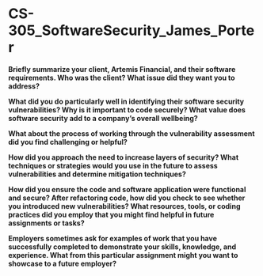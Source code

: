 # CS-305_SoftwareSecurity_James_Porter
**Briefly summarize your client, Artemis Financial, and their software requirements. Who was the client? What issue did they want you to address?**

**What did you do particularly well in identifying their software security vulnerabilities? Why is it important to code securely? What value does software security add to a company’s overall wellbeing?**

**What about the process of working through the vulnerability assessment did you find challenging or helpful?**

**How did you approach the need to increase layers of security? What techniques or strategies would you use in the future to assess vulnerabilities and determine mitigation techniques?**

**How did you ensure the code and software application were functional and secure? After refactoring code, how did you check to see whether you introduced new vulnerabilities?
What resources, tools, or coding practices did you employ that you might find helpful in future assignments or tasks?**

**Employers sometimes ask for examples of work that you have successfully completed to demonstrate your skills, knowledge, and experience. What from this particular assignment might you want to showcase to a future employer?**
